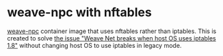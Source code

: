 # weave-npc with nftables

[weave-npc](https://hub.docker.com/r/weaveworks/weave-npc) container image that uses nftables rather than iptables.
This is created to solve [the issue "Weave Net breaks when host OS uses iptables 1.8"](https://github.com/weaveworks/weave/issues/3465) without changing host OS to use iptables in legacy mode.
